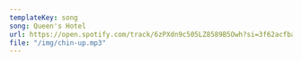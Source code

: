 ```yaml
---
templateKey: song
song: Queen's Hotel
url: https://open.spotify.com/track/6zPXdn9c505LZ8589B5Owh?si=3f62acfba6064ecc
file: "/img/chin-up.mp3"
---
```

